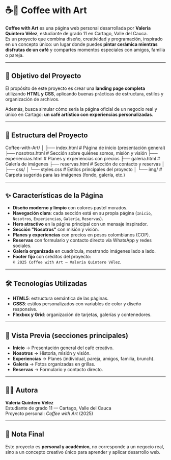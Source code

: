 # ☕🎨 Coffee with Art

**Coffee with Art** es una página web personal desarrollada por **Valeria Quintero Vélez**, estudiante de grado 11 en Cartago, Valle del Cauca.  
Es un proyecto que combina diseño, creatividad y programación, inspirado en un concepto único: un lugar donde puedes **pintar cerámica mientras disfrutas de un café** y compartes momentos especiales con amigos, familia o pareja.  

---

## 🚀 Objetivo del Proyecto
El propósito de este proyecto es crear una **landing page completa** utilizando **HTML y CSS**, aplicando buenas prácticas de estructura, estilos y organización de archivos.  

Además, busca simular cómo sería la página oficial de un negocio real y único en Cartago: **un café artístico con experiencias personalizadas**.

---

## 📂 Estructura del Proyecto

Coffee-with-Art/
│
├── index.html # Página de inicio (presentación general)
├── nosotros.html # Sección sobre quiénes somos, misión y visión
├── experiencias.html # Planes y experiencias con precios
├── galeria.html # Galería de imágenes
├── reservas.html # Sección de contacto y reservas
│
├── css/
│ └── styles.css # Estilos principales del proyecto
│
└── img/ # Carpeta sugerida para las imágenes (fondo, galería, etc.)


---

## ✨ Características de la Página

- **Diseño moderno y limpio** con colores pastel morados.  
- **Navegación clara**: cada sección está en su propia página (`Inicio`, `Nosotros`, `Experiencias`, `Galería`, `Reservas`).  
- **Hero atractivo** en la página principal con un mensaje inspirador.  
- **Sección "Nosotros"** con misión y visión.  
- **Planes y experiencias** con precios en pesos colombianos (COP).  
- **Reservas** con formulario y contacto directo vía WhatsApp y redes sociales.  
- **Galería organizada** en cuadrícula, mostrando imágenes lado a lado.  
- **Footer fijo** con créditos del proyecto:  
  `© 2025 Coffee with Art — Valeria Quintero Vélez`.

---

## 🛠️ Tecnologías Utilizadas
- **HTML5**: estructura semántica de las páginas.  
- **CSS3**: estilos personalizados con variables de color y diseño responsive.  
- **Flexbox y Grid**: organización de tarjetas, galerías y contenedores.  

---

## 📸 Vista Previa (secciones principales)
- **Inicio** → Presentación general del café creativo.  
- **Nosotros** → Historia, misión y visión.  
- **Experiencias** → Planes (individual, pareja, amigos, familia, brunch).  
- **Galería** → Fotos organizadas en grillas.  
- **Reservas** → Formulario y contacto directo.  

---

## 👩‍💻 Autora
**Valeria Quintero Vélez**  
Estudiante de grado 11 — Cartago, Valle del Cauca  
Proyecto personal: *Coffee with Art* (2025)  

---

## 📌 Nota Final
Este proyecto es **personal y académico**, no corresponde a un negocio real, sino a un concepto creativo único para aprender y aplicar desarrollo web.
